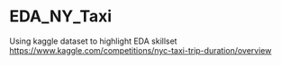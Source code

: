 # EDA_NY_Taxi
Using kaggle dataset to highlight EDA skillset
https://www.kaggle.com/competitions/nyc-taxi-trip-duration/overview
